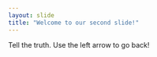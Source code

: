 ```yaml
---
layout: slide
title: "Welcome to our second slide!"
---
```

Tell the truth.
Use the left arrow to go back!
